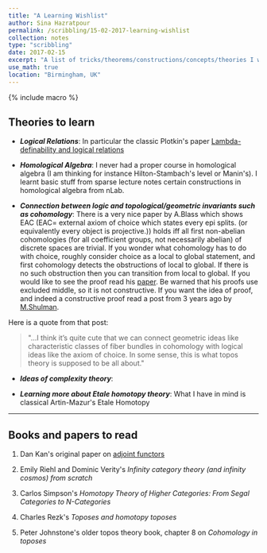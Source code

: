 ```yaml
---
title: "A Learning Wishlist"
author: Sina Hazratpour
permalink: /scribbling/15-02-2017-learning-wishlist
collection: notes
type: "scribbling"
date: 2017-02-15
excerpt: "A list of tricks/theorems/constructions/concepts/theories I wished to know but never had time/opportunity to learn them!"
use_math: true
location: "Birmingham, UK"
---
```



{% include macro %}


## Theories to learn


* **_Logical Relations_**:
 In particular the classic Plotkin's paper  [Lambda-definability and logical relations](http://homepages.inf.ed.ac.uk/gdp/publications/logical_relations_1973.pdf) 


* **_Homological Algebra_**: 
 I never had a proper course in homological algebra (I am thinking for instance Hilton-Stambach's level or Manin's). I learnt basic stuff from sparse lecture notes certain constructions in homological algebra from nLab. 

* **_Connection between logic and topological/geometric invariants such as cohomology_**:
  There is a very nice paper by A.Blass which shows EAC (EAC= external axiom of choice which states every epi splits. (or equivalently every object is projective.)) holds iff all first non-abelian cohomologies (for all  coefficient groups, not necessarily abelian) of discrete spaces are trivial. If you wonder what cohomology has to do with choice, roughly consider choice as a local to global statement, and first cohomology detects the obstructions of local to global. If there is no such obstruction then you can transition from local to global. If you would like to see the proof read his [paper](http://www.ams.org/journals/tran/1983-279-01/S0002-9947-1983-0704615-7/S0002-9947-1983-0704615-7.pdf). Be warned that his proofs use excluded middle, so it is not constructive. If you want the idea of proof, and indeed a constructive proof read a post from 3 years ago by [M.Shulman](https://golem.ph.utexas.edu/category/2013/07/cohomology_detects_failures_of.html). 

 Here is a quote from that post: 

  >  "...I think it’s quite cute that we can connect geometric ideas like characteristic classes of fiber bundles in cohomology with    logical ideas like the axiom of choice. In some sense, this is what topos theory is supposed to be all about."


* **_Ideas of complexity theory_**:

* **_Learning more about Etale homotopy theory_**:
  What I have in mind is classical Artin-Mazur's Etale Homotopy



--------------------------------
## Books and papers to read
 
1. Dan Kan's original paper on [adjoint functors](http://www.ams.org/journals/tran/1958-087-02/S0002-9947-1958-0131451-0/S0002-9947-1958-0131451-0.pdf)

2. Emily Riehl and Dominic Verity's _Infinity category theory (and infinity cosmos) from scratch_

3. Carlos Simpson's _Homotopy Theory of Higher Categories: From Segal Categories to N-Categories_

4. Charles Rezk's _Toposes and homotopy toposes_

5. Peter Johnstone's older topos theory book, chapter 8 on _Cohomology in toposes_
